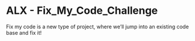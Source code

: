# ALX - Fix_My_Code_Challenge
Fix my code is a new type of project, where we’ll jump into an existing code base and fix it!
